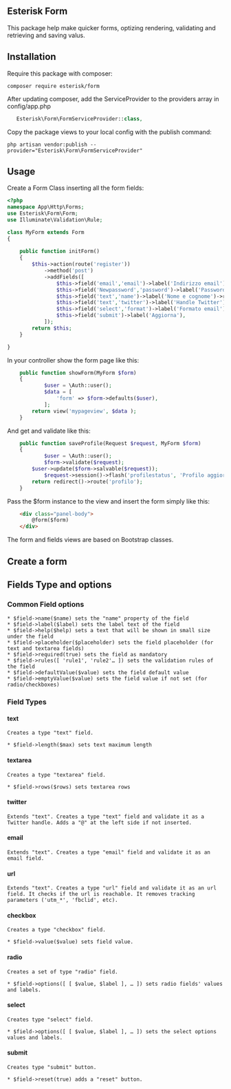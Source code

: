 ## Esterisk Form

This package help make quicker forms, optizing rendering, validating and retrieving and saving valus.

## Installation

Require this package with composer:

```shell
composer require esterisk/form
```

After updating composer, add the ServiceProvider to the providers array in config/app.php

```php
   Esterisk\Form\FormServiceProvider::class,
```
Copy the package views to your local config with the publish command:

```shell
php artisan vendor:publish --provider="Esterisk\Form\FormServiceProvider"
```

## Usage

Create a Form Class inserting all the form fields:

```php
<?php
namespace App\Http\Forms;
use Esterisk\Form\Form;
use Illuminate\Validation\Rule;

class MyForm extends Form
{
	
	public function initForm() 
	{
		$this->action(route('register'))
			->method('post')
			->addFields([
				$this->field('email','email')->label('Indirizzo email')->required()->rule(Rule::unique('users')),
				$this->field('Newpassword','password')->label('Password')->required(),
				$this->field('text','name')->label('Nome e cognome')->required(),
				$this->field('text','twitter')->label('Handle Twitter'),
				$this->field('select','format')->label('Formato email')->options([ 'text' => 'Text', 'html' => 'Html' ])->setDefaultValue('html'),
				$this->field('submit')->label('Aggiorna'),
			]);
		return $this;
	}

}
```

In your controller show the form page like this:

```php
    public function showForm(MyForm $form)
    {
    		$user = \Auth::user();
    		$data = [
    			'form' => $form->defaults($user),
    		];
        return view('mypageview', $data );
    }
```

And get and validate like this:

```php
    public function saveProfile(Request $request, MyForm $form)
    {
    		$user = \Auth::user();
    		$form->validate($request);
	   	$user->update($form->salvable($request));
	    	$request->session()->flash('profilestatus', 'Profilo aggiornato');
        return redirect()->route('profilo');
    }
```

Pass the $form instance to the view and insert the form simply like this:

```html
	<div class="panel-body">
		@form($form)
	</div>

```

The form and fields views are based on Bootstrap classes.

## Create a form




## Fields Type and options

### Common Field options

	* $field->name($name) sets the "name" property of the field
	* $field->label($label) sets the label text of the field
	* $field->help($help) sets a text that will be shown in small size under the field
	* $field->placeholder($placeholder) sets the field placeholder (for text and textarea fields)
	* $field->required(true) sets the field as mandatory
	* $field->rules([ 'rule1', 'rule2'… ]) sets the validation rules of the field
	* $field->defaultValue($value) sets the field default value
	* $field->emptyValue($value) sets the field value if not set (for radio/checkboxes)

### Field Types

#### text

	Creates a type "text" field.	

	* $field->length($max) sets text maximum length

#### textarea
	
	Creates a type "textarea" field.	

	* $field->rows($rows) sets textarea rows

#### twitter

	Extends "text". Creates a type "text" field and validate it as a Twitter handle. Adds a "@" at the left side if not inserted.	

#### email

	Extends "text". Creates a type "email" field and validate it as an email field.

#### url

	Extends "text". Creates a type "url" field and validate it as an url field. It checks if the url is reachable. It removes tracking parameters ('utm_*', 'fbclid', etc).

#### checkbox

	Creates a type "checkbox" field. 

	* $field->value($value) sets field value.

#### radio

	Creates a set of type "radio" field. 

	* $field->options([ [ $value, $label ], … ]) sets radio fields' values and labels.

#### select

	Creates type "select" field. 

	* $field->options([ [ $value, $label ], … ]) sets the select options values and labels.

#### submit

	Creates type "submit" button. 

	* $field->reset(true) adds a "reset" button.


